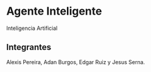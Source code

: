# Agente Inteligente
Inteligencia Artificial
## Integrantes
Alexis Pereira, Adan Burgos, Edgar Ruiz y Jesus Serna.
